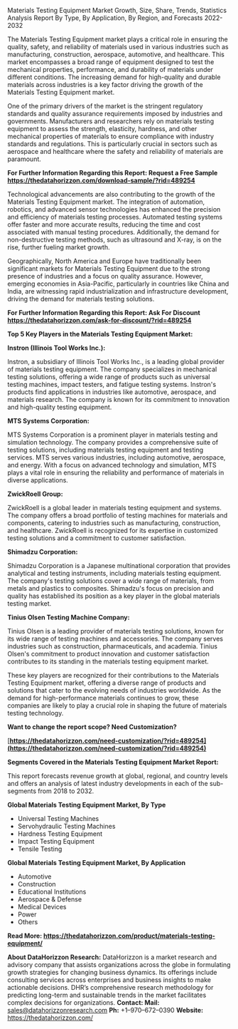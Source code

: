 ﻿Materials Testing Equipment Market Growth, Size, Share, Trends, Statistics Analysis Report By Type, By Application, By Region, and Forecasts 2022-2032

The Materials Testing Equipment market plays a critical role in ensuring the quality, safety, and reliability of materials used in various industries such as manufacturing, construction, aerospace, automotive, and healthcare. This market encompasses a broad range of equipment designed to test the mechanical properties, performance, and durability of materials under different conditions. The increasing demand for high-quality and durable materials across industries is a key factor driving the growth of the Materials Testing Equipment market.

One of the primary drivers of the market is the stringent regulatory standards and quality assurance requirements imposed by industries and governments. Manufacturers and researchers rely on materials testing equipment to assess the strength, elasticity, hardness, and other mechanical properties of materials to ensure compliance with industry standards and regulations. This is particularly crucial in sectors such as aerospace and healthcare where the safety and reliability of materials are paramount.

**For Further Information Regarding this Report: Request a Free Sample <https://thedatahorizzon.com/download-sample/?rid=489254>** 

Technological advancements are also contributing to the growth of the Materials Testing Equipment market. The integration of automation, robotics, and advanced sensor technologies has enhanced the precision and efficiency of materials testing processes. Automated testing systems offer faster and more accurate results, reducing the time and cost associated with manual testing procedures. Additionally, the demand for non-destructive testing methods, such as ultrasound and X-ray, is on the rise, further fueling market growth.

Geographically, North America and Europe have traditionally been significant markets for Materials Testing Equipment due to the strong presence of industries and a focus on quality assurance. However, emerging economies in Asia-Pacific, particularly in countries like China and India, are witnessing rapid industrialization and infrastructure development, driving the demand for materials testing solutions.

**For Further Information Regarding this Report: Ask For Discount <https://thedatahorizzon.com/ask-for-discount/?rid=489254>** 

**Top 5 Key Players in the Materials Testing Equipment Market:**

**Instron (Illinois Tool Works Inc.):**

Instron, a subsidiary of Illinois Tool Works Inc., is a leading global provider of materials testing equipment. The company specializes in mechanical testing solutions, offering a wide range of products such as universal testing machines, impact testers, and fatigue testing systems. Instron's products find applications in industries like automotive, aerospace, and materials research. The company is known for its commitment to innovation and high-quality testing equipment.

**MTS Systems Corporation:**

MTS Systems Corporation is a prominent player in materials testing and simulation technology. The company provides a comprehensive suite of testing solutions, including materials testing equipment and testing services. MTS serves various industries, including automotive, aerospace, and energy. With a focus on advanced technology and simulation, MTS plays a vital role in ensuring the reliability and performance of materials in diverse applications.

**ZwickRoell Group:**

ZwickRoell is a global leader in materials testing equipment and systems. The company offers a broad portfolio of testing machines for materials and components, catering to industries such as manufacturing, construction, and healthcare. ZwickRoell is recognized for its expertise in customized testing solutions and a commitment to customer satisfaction.

**Shimadzu Corporation:**

Shimadzu Corporation is a Japanese multinational corporation that provides analytical and testing instruments, including materials testing equipment. The company's testing solutions cover a wide range of materials, from metals and plastics to composites. Shimadzu's focus on precision and quality has established its position as a key player in the global materials testing market.

**Tinius Olsen Testing Machine Company:**

Tinius Olsen is a leading provider of materials testing solutions, known for its wide range of testing machines and accessories. The company serves industries such as construction, pharmaceuticals, and academia. Tinius Olsen's commitment to product innovation and customer satisfaction contributes to its standing in the materials testing equipment market.

These key players are recognized for their contributions to the Materials Testing Equipment market, offering a diverse range of products and solutions that cater to the evolving needs of industries worldwide. As the demand for high-performance materials continues to grow, these companies are likely to play a crucial role in shaping the future of materials testing technology.

**Want to change the report scope? Need Customization?**

[**https://thedatahorizzon.com/need-customization/?rid=489254](https://thedatahorizzon.com/need-customization/?rid=489254)** 

**Segments Covered in the Materials Testing Equipment Market Report:**

This report forecasts revenue growth at global, regional, and country levels and offers an analysis of latest industry developments in each of the sub-segments from 2018 to 2032.

**Global Materials Testing Equipment Market, By Type**

- Universal Testing Machines
- Servohydraulic Testing Machines
- Hardness Testing Equipment
- Impact Testing Equipment
- Tensile Testing

**Global Materials Testing Equipment Market, By Application**

- Automotive
- Construction
- Educational Institutions
- Aerospace & Defense
- Medical Devices
- Power
- Others

**Read More: <https://thedatahorizzon.com/product/materials-testing-equipment/>** 

**About DataHorizzon Research:**DataHorizzon is a market research and advisory company that assists organizations across the globe in formulating growth strategies for changing business dynamics. Its offerings include consulting services across enterprises and business insights to make actionable decisions. DHR’s comprehensive research methodology for predicting long-term and sustainable trends in the market facilitates complex decisions for organizations.**Contact:Mail:** <sales@datahorizzonresearch.com> **Ph:** +1–970–672–0390**Website:** <https://thedatahorizzon.com/> 


